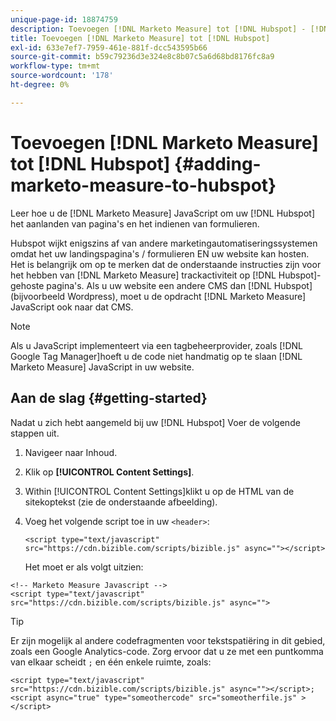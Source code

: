 ```yaml
---
unique-page-id: 18874759
description: Toevoegen [!DNL Marketo Measure] tot [!DNL Hubspot] - [!DNL Marketo Measure] - Productdocumentatie
title: Toevoegen [!DNL Marketo Measure] tot [!DNL Hubspot]
exl-id: 633e7ef7-7959-461e-881f-dcc543595b66
source-git-commit: b59c79236d3e324e8c8b07c5a6d68bd8176fc8a9
workflow-type: tm+mt
source-wordcount: '178'
ht-degree: 0%

---
```


# Toevoegen [!DNL Marketo Measure] tot [!DNL Hubspot] {#adding-marketo-measure-to-hubspot}

Leer hoe u de [!DNL Marketo Measure] JavaScript om uw [!DNL Hubspot] het aanlanden van pagina&#39;s en het indienen van formulieren.

Hubspot wijkt enigszins af van andere marketingautomatiseringssystemen omdat het uw landingspagina&#39;s / formulieren EN uw website kan hosten. Het is belangrijk om op te merken dat de onderstaande instructies zijn voor het hebben van [!DNL Marketo Measure] trackactiviteit op [!DNL Hubspot]-gehoste pagina&#39;s. Als u uw website een andere CMS dan [!DNL Hubspot] (bijvoorbeeld Wordpress), moet u de opdracht [!DNL Marketo Measure] JavaScript ook naar dat CMS.

>[!NOTE]
>
>Als u JavaScript implementeert via een tagbeheerprovider, zoals [!DNL Google Tag Manager]hoeft u de code niet handmatig op te slaan [!DNL Marketo Measure] JavaScript in uw website.

## Aan de slag {#getting-started}

Nadat u zich hebt aangemeld bij uw [!DNL Hubspot] Voer de volgende stappen uit.

1. Navigeer naar Inhoud.

1. Klik op **[!UICONTROL Content Settings]**.

1. Within [!UICONTROL Content Settings]klikt u op de HTML van de sitekoptekst (zie de onderstaande afbeelding).

1. Voeg het volgende script toe in uw `<header>`:

   `<script type="text/javascript" src="https://cdn.bizible.com/scripts/bizible.js" async=""></script>`

   Het moet er als volgt uitzien:

```text
<!-- Marketo Measure Javascript -->
<script type="text/javascript" src="https://cdn.bizible.com/scripts/bizible.js" async="">
```

>[!TIP]
>
>Er zijn mogelijk al andere codefragmenten voor tekstspatiëring in dit gebied, zoals een Google Analytics-code. Zorg ervoor dat u ze met een puntkomma van elkaar scheidt `;` en één enkele ruimte, zoals:
>
>`<script type="text/javascript" src="https://cdn.bizible.com/scripts/bizible.js" async=""></script>; <script async="true" type="someothercode" src="someotherfile.js" ></script>`
